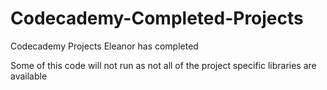# Codecademy-Completed-Projects
Codecademy Projects Eleanor has completed

Some of this code will not run as not all of the project specific libraries are available

